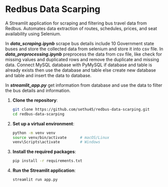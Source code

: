 # Redbus Data Scarping
A Streamlit application for scraping and filtering bus travel data from Redbus. Automates data extraction of routes, schedules, prices, and seat availability using Selenium.

In ***data_scraping.ipynb*** scrape bus details include 10 Government state buses and store the collected data from selenium and store it into csv file. In ***data_preprocessing.ipynb*** preprocess the data 
from csv file, like check for missing values and duplicated rows and remove the duplicate and missing data. Connect MySQL database with PyMySQL if database and table is already exists then use the database and table
else create new database and table and insert the data to database. 

In ***streamlit_app.py*** get information from database and use the data to filter the bus details and information.

1. **Clone the repository**:
   
   ```bash
   git clone https://github.com/sethu45/redbus-data-scarping.git
   cd redbus-data-scarping
   
2. **Set up a virtual environment**:
   
   ```bash
   python -m venv venv
   source venv/bin/activate      # macOS/Linux
   venv\Scripts\activate         # Windows

3. **Install the required packages**:

   ```bash
   pip install -r requirements.txt

4. **Run the Streamlit application**:
   
   ```bash
   streamlit run app.py

